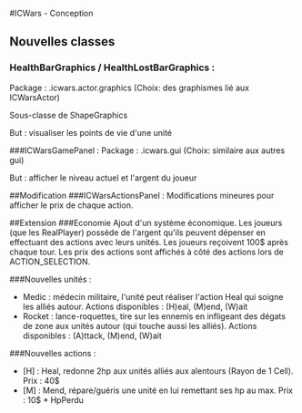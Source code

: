 #ICWars - Conception

## Nouvelles classes

### HealthBarGraphics / HealthLostBarGraphics :
Package : .icwars.actor.graphics (Choix: des graphismes lié aux ICWarsActor)

Sous-classe de ShapeGraphics

But : visualiser les points de vie d'une unité

###ICWarsGamePanel :
Package : .icwars.gui (Choix: similaire aux autres gui)

But : afficher le niveau actuel et l'argent du joueur

##Modification
###ICWarsActionsPanel :
Modifications mineures pour afficher le prix de chaque action.

##Extension
###Economie
Ajout d'un système économique. Les joueurs (que les RealPlayer) possède de l'argent qu'ils peuvent dépenser 
en effectuant des actions avec leurs unités. Les joueurs reçoivent 100$ après chaque tour. Les prix des actions sont affichés à côté
des actions lors de ACTION_SELECTION.

###Nouvelles unités :
- Medic : médecin militaire, l'unité peut réaliser l'action Heal qui soigne les alliés autour. 
Actions disponibles : (H)eal, (M)end, (W)ait
- Rocket : lance-roquettes, tire sur les ennemis en infligeant des dégats de zone aux unités autour (qui touche aussi les alliés).
Actions disponibles : (A)ttack, (M)end, (W)ait

###Nouvelles actions :
- [H] : Heal, redonne 2hp aux unités alliés aux alentours (Rayon de 1 Cell). Prix : 40$
- [M] : Mend, répare/guéris une unité en lui remettant ses hp au max. Prix : 10$ * HpPerdu